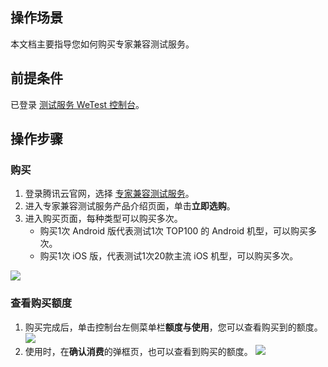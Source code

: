 ## 操作场景

本文档主要指导您如何购买专家兼容测试服务。

## 前提条件

已登录 [测试服务 WeTest 控制台](https://console.cloud.tencent.com/wetest)。

## 操作步骤

### 购买

1. 登录腾讯云官网，选择 [专家兼容测试服务](https://cloud.tencent.com/product/ect)。
2. 进入专家兼容测试服务产品介绍页面，单击**立即选购**。
3. 进入购买页面，每种类型可以购买多次。  
	- 购买1次 Android 版代表测试1次 TOP100 的 Android 机型，可以购买多次。
	- 购买1次 iOS 版，代表测试1次20款主流 iOS 机型，可以购买多次。
		
![](https://main.qcloudimg.com/raw/0f3e20147b13a46e50fc65f962b63199.png)

### 查看购买额度

1. 购买完成后，单击控制台左侧菜单栏**额度与使用**，您可以查看购买到的额度。
   ![](https://main.qcloudimg.com/raw/f3b5e869437c5ccb6b1020456c910b2f.png)
2. 使用时，在**确认消费**的弹框页，也可以查看到购买的额度。
   ![](https://main.qcloudimg.com/raw/78a3651045602de53f4e0e716ad51395.png)


